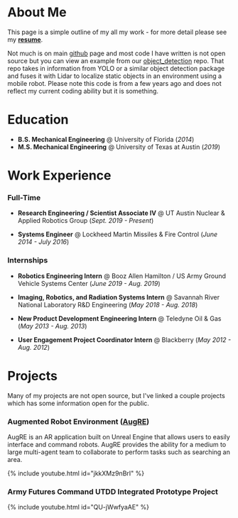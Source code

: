 # About Me

This page is a simple outline of my all my work - for more detail please see my **[resume](/assets/files/resume.pdf)**.

Not much is on main [github](https://github.com/chriswsuarez) page and most code I have written is not open source but you can view an example from our [object_detection](https://github.com/chriswsuarez) repo.  That repo takes in information from YOLO or a similar object detection package and fuses it with Lidar to localize static objects in an environment using a mobile robot.  Please note this code is from a few years ago and does not reflect my current coding ability but it is something.

# Education
- **B.S. Mechanical Engineering** @ University of Florida (_2014_)
- **M.S. Mechanical Engineering** @ University of Texas at Austin (_2019_)

# Work Experience
### Full-Time

- **Research Engineering / Scientist Associate IV** @ UT Austin Nuclear & Applied Robotics Group (_Sept. 2019 - Present_)

- **Systems Engineer** @  Lockheed Martin Missiles & Fire Control (_June 2014 - July 2016_)

### Internships
- **Robotics Engineering Intern** @ Booz Allen Hamilton / US Army Ground Vehicle Systems Center (_June 2019 - Aug. 2019_)

- **Imaging, Robotics, and Radiation Systems Intern** @ Savannah River National Laboratory R&D Engineering (_May 2018 - Aug. 2018_)

- **New Product Development Engineering Intern** @ Teledyne Oil & Gas (_May 2013 - Aug. 2013_)

- **User Engagement Project Coordinator Intern** @ Blackberry (_May 2012 - Aug. 2012_)

# Projects

Many of my projects are not open source, but I've linked a couple projects which has some information open for the public.

### **Augmented Robot Environment ([AugRE](https://utnuclearroboticspublic.github.io/Augmented-Robot-Environment/))**

AugRE is an AR application built on Unreal Engine that allows users to easily interface and command robots.  AugRE provides the ability for a medium to large multi-agent team to collaborate to perform tasks such as searching an area.

{% include youtube.html id="jkkXMz9nBrI" %}


### **Army Futures Command UTDD Integrated Prototype Project**

{% include youtube.html id="QU-jWwfyaAE" %}

